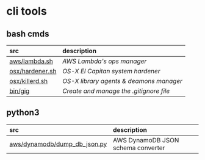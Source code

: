 # cli tools

## bash cmds

| src                         | description                             |
|:----------------------------|:----------------------------------------|
| [aws/lambda.sh][lambda]     | _AWS Lambda's ops manager_              |
| [osx/hardener.sh][hardener] | _OS-X El Capitan system hardener_       |
| [osx/killerd.sh][killerd]   | _OS-X library agents & deamons manager_ |
| [bin/gig][gig]              | _Create and manage the .gitignore file_ |

[killerd]:https://github.com/noize-e/cli-tools/blob/master/osx/killerd.sh
[lambda]:https://github.com/noize-e/cli-tools/blob/master/aws/lambda.sh
[hardener]:https://github.com/noize-e/cli-tools/blob/master/osx/hardener.sh
[gig]:https://gist.github.com/noize-e/d8cae0995b99015680f556c1532395a1

## python3

| src                                  | description                        |
|:-------------------------------------|:-----------------------------------|
| [aws/dynamodb/dump_db_json.py][dyno] | AWS DynamoDB JSON schema converter |

[dyno]:https://github.com/noize-e/cli-tools/tree/master/aws/dynamodb
